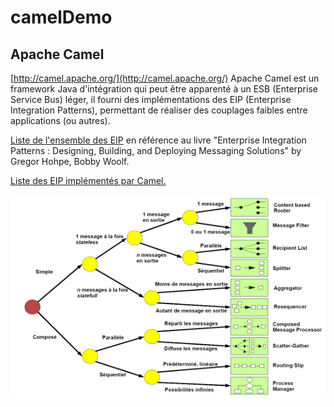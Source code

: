 # camelDemo

## Apache Camel
[http://camel.apache.org/](http://camel.apache.org/)
Apache Camel est un framework Java d'intégration qui peut être apparenté à un ESB (Enterprise Service Bus) léger,
il fourni des implémentations des EIP (Enterprise Integration Patterns), permettant de réaliser des couplages faibles entre applications (ou autres).

[Liste de l'ensemble des EIP](http://www.enterpriseintegrationpatterns.com/patterns/messaging/toc.html) en référence au livre "Enterprise Integration Patterns : Designing, Building, and Deploying Messaging Solutions" by Gregor Hohpe, Bobby Woolf.

[Liste des EIP implémentés par Camel.](http://camel.apache.org/enterprise-integration-patterns.html)

![Possibilités des EIP](/docs/eip-patterns.png)


